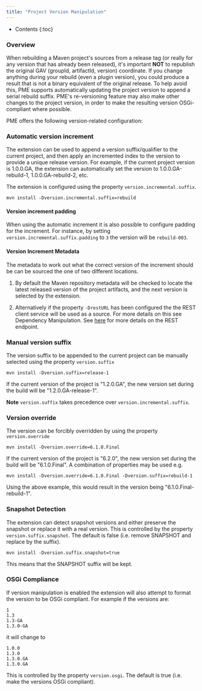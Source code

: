 ```yaml
---
title: "Project Version Manipulation"
---
```


* Contents
{:toc}

### Overview

When rebuilding a Maven project's sources from a release tag (or really for any version that has already been released), it's important **NOT** to republish the original GAV (groupId, artifactId, version) coordinate. If you change anything during your rebuild (even a plugin version), you could produce a result that is not a binary equivalent of the original release. To help avoid this, PME supports automatically updating the project version to append a serial rebuild suffix. PME's re-versioning feature may also make other changes to the project version, in order to make the resulting version OSGi-compliant where possible.

PME offers the following version-related configuration:

### Automatic version increment

The extension can be used to append a version suffix/qualifier to the current project, and then apply an incremented index to the version to provide a unique release version.  For example, if the current project version is 1.0.0.GA, the extension can automatically set the version to 1.0.0.GA-rebuild-1, 1.0.0.GA-rebuild-2, etc.

The extension is configured using the property `version.incremental.suffix`.

    mvn install -Dversion.incremental.suffix=rebuild

#### Version increment padding

When using the automatic increment it is also possible to configure padding for the increment. For instance, by setting `version.incremental.suffix.padding` to `3` the version will be `rebuild-003`.

#### Version Increment Metadata

The metadata to work out what the correct version of the increment should be can be sourced the one of two different locations.

1. By default the Maven repository metadata will be checked to locate the latest released version of the project artifacts, and the next version is selected by the extension.

2. Alternatively if the property `-DrestURL` has been configured the the REST client service will be used as a source. For more details on this see Dependency Manipulation. See [here](./dep-manip.html) for more details on the REST endpoint.

### Manual version suffix

The version suffix to be appended to the current project can be manually selected using the property `version.suffix`

    mvn install -Dversion.suffix=release-1

If the current version of the project is "1.2.0.GA", the new version set during the build will be "1.2.0.GA-release-1".

**Note** `version.suffix` takes precedence over `version.incremental.suffix`.

### Version override

The version can be forcibly overridden by using the property `version.override`

    mvn install -Dversion.override=6.1.0.Final

If the current version of the project is "6.2.0", the new version set during the build will be "6.1.0.Final". A combination of properties may be used e.g.

    mvn install -Dversion.override=6.1.0.Final -Dversion.suffix=rebuild-1

Using the above example, this would result in the version being "6.1.0.Final-rebuild-1".

### Snapshot Detection

The extension can detect snapshot versions and either preserve the snapshot or replace it with a real version. This is controlled by the property `version.suffix.snapshot`. The default is false (i.e. remove SNAPSHOT and replace by the suffix).

    mvn install -Dversion.suffix.snapshot=true

This means that the SNAPSHOT suffix will be kept.

### OSGi Compliance

If version manipulation is enabled the extension will also attempt to format the version to be OSGi compliant. For example if the versions are:

    1
    1.3
    1.3-GA
    1.3.0-GA

it will change to

    1.0.0
    1.3.0
    1.3.0.GA
    1.3.0.GA

This is controlled by the property `version.osgi`. The default is true (i.e. make the versions OSGi compliant).

